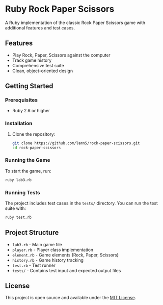 # Ruby Rock Paper Scissors

A Ruby implementation of the classic Rock Paper Scissors game with additional features and test cases.

## Features

- Play Rock, Paper, Scissors against the computer
- Track game history
- Comprehensive test suite
- Clean, object-oriented design

## Getting Started

### Prerequisites

- Ruby 2.6 or higher

### Installation

1. Clone the repository:
   ```bash
   git clone https://github.com/lamn5/rock-paper-scissors.git
   cd rock-paper-scissors
   ```

### Running the Game

To start the game, run:

```bash
ruby lab3.rb
```

### Running Tests

The project includes test cases in the `tests/` directory. You can run the test suite with:

```bash
ruby test.rb
```

## Project Structure

- `lab3.rb` - Main game file
- `player.rb` - Player class implementation
- `element.rb` - Game elements (Rock, Paper, Scissors)
- `history.rb` - Game history tracking
- `test.rb` - Test runner
- `tests/` - Contains test input and expected output files

## License

This project is open source and available under the [MIT License](LICENSE).

